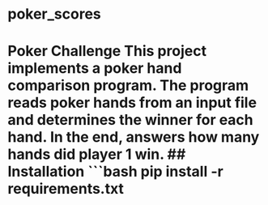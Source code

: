# poker_scores
# Poker Challenge  This project implements a poker hand comparison program. The program reads poker hands from an input file and determines the winner for each hand.  In the end, answers how many hands did player 1 win. ## Installation  ```bash pip install -r requirements.txt
